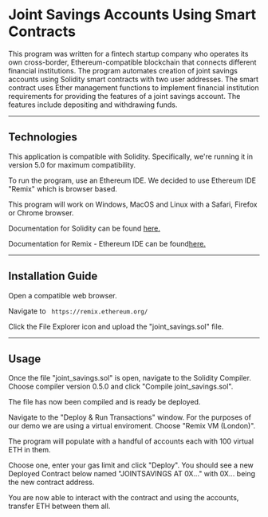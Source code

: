 # Joint Savings Accounts Using Smart Contracts

This program was written for a fintech startup company who operates its own cross-border, Ethereum-compatible blockchain that connects different financial institutions. The program automates creation of joint savings accounts using Solidity smart contracts with two user addresses.
The smart contract uses Ether management functions to implement financial institution requirements for providing the features of a joint savings account.
The features include depositing and withdrawing funds.

---

## Technologies

This application is compatible with Solidity. Specifically, we're running it in version 5.0 for maximum compatibility.

To run the program, use an Ethereum IDE. We decided to use Ethereum IDE "Remix" which is browser based.

This program will work on Windows, MacOS and Linux with a Safari, Firefox or Chrome browser.

Documentation for Solidity can be found [here.](https://docs.soliditylang.org/en/v0.8.17/)

Documentation for Remix - Ethereum IDE can be found[here.](https://remix-ide.readthedocs.io/en/latest/index.html)


---

## Installation Guide

Open a compatible web browser.

Navigate to ``` https://remix.ethereum.org/```

Click the File Explorer icon and upload the "joint_savings.sol" file.

---

## Usage

Once the file "joint_savings.sol" is open, navigate to the Solidity Compiler. Choose compiler version 0.5.0 and click "Compile joint_savings.sol".

The file has now been compiled and is ready be deployed.

Navigate to the "Deploy & Run Transactions" window. For the purposes of our demo we are using a virtual enviroment. Choose "Remix VM (London)".

The program will populate with a handful of accounts each with 100 virtual ETH in them.

Choose one, enter your gas limit and click "Deploy". You should see a new Deployed Contract below named "JOINTSAVINGS AT 0X..." with 0X... being the new contract address.

You are now able to interact with the contract and using the accounts, transfer ETH between them all.
